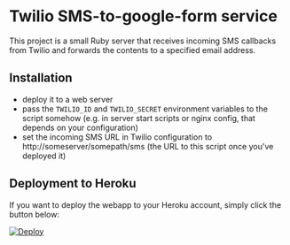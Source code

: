# Twilio SMS-to-google-form service

This project is a small Ruby server that receives incoming SMS callbacks from Twilio and forwards the contents to a specified email address.

## Installation

* deploy it to a web server
* pass the `TWILIO_ID` and `TWILIO_SECRET` environment variables to the script somehow (e.g. in server start scripts or nginx config, that depends on your configuration)
* set the incoming SMS URL in Twilio configuration to http://someserver/somepath/sms (the URL to this script once you've deployed it)

## Deployment to Heroku

If you want to deploy the webapp to your Heroku account, simply click the button below:

[![Deploy](https://www.herokucdn.com/deploy/button.png)](https://heroku.com/deploy)
